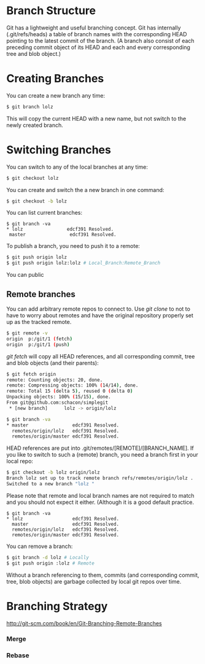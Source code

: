 # Branch Structure

Git has a lightweight and useful branching concept. Git has internally (.git/refs/heads) a table of branch names with the corresponding HEAD pointing to the latest commit of the branch. (A branch also consist of each preceding commit object of its HEAD and each and every corresponding tree and blob object.)

# Creating Branches

You can create a new branch any time:

```bash
$ git branch lolz
```

This will copy the current HEAD with a new name, but not switch to the newly created branch.

# Switching Branches

You can switch to any of the local branches at any time:

```bash
$ git checkout lolz
```

You can create and switch the a new branch in one command:

```bash
$ git checkout -b lolz
```

You can list current branches:

```git bash
$ git branch -va
* lolz                edcf391 Resolved.
 master                edcf391 Resolved.
```

To publish a branch, you need to push it to a remote:

```bash
$ git push origin lolz
$ git push origin lolz:lolz # Local_Branch:Remote_Branch
```

You can public

## Remote branches

You can add arbitrary remote repos to connect to. Use *git clone* to not to have to worry about remotes and have the original repository properly set up as the tracked remote.

```bash
$ git remote -v
origin  p:/git/1 (fetch)
origin  p:/git/1 (push)
```

*git fetch* will copy all HEAD references, and all corresponding commit, tree and blob objects (and their parents):

```bash
$ git fetch origin
remote: Counting objects: 20, done.
remote: Compressing objects: 100% (14/14), done.
remote: Total 15 (delta 5), reused 0 (delta 0)
Unpacking objects: 100% (15/15), done.
From git@github.com:schacon/simplegit
 * [new branch]      lolz -> origin/lolz

$ git branch -va
* master                edcf391 Resolved.
  remotes/origin/lolz   edcf391 Resolved.
  remotes/origin/master edcf391 Resolved.
```

HEAD references are put into .git/remotes/[REMOTE]/[BRANCH_NAME]. If you like to switch to such a (remote) branch, you need a branch first in your local repo:

```bash
$ git checkout -b lolz origin/lolz
Branch lolz set up to track remote branch refs/remotes/origin/lolz .
Switched to a new branch "lolz "
```

Please note that remote and local branch names are not required to match and you should not expect it either. (Although it is a good default practice.

```
$ git branch -va
* lolz                  edcf391 Resolved.
  master                edcf391 Resolved.
  remotes/origin/lolz   edcf391 Resolved.
  remotes/origin/master edcf391 Resolved.
```

You can remove a branch:

```bash
$ git branch -d lolz # Locally
$ git push origin :lolz # Remote
```

Without a branch referencing to them, commits (and corresponding commit, tree, blob objects) are garbage collected by local git repos over time.

# Branching Strategy

http://git-scm.com/book/en/Git-Branching-Remote-Branches

### Merge

### Rebase